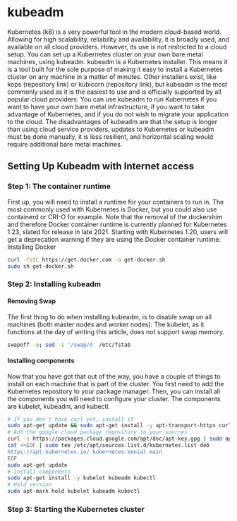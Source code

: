# kubeadm

Kubernetes (k8) is a very powerful tool in the modern cloud-based world. Allowing for high scalability, reliability and availability, it is broadly used, and available on all cloud providers. However, its use is not restricted to a cloud setup. You can set up a Kubernetes cluster on your own bare metal machines, using kubeadm.
kubeadm is a Kubernetes installer. This means it is a tool built for the sole purpose of making it easy to install a Kubernetes cluster on any machine in a matter of minutes. Other installers exist, like kops (repository link) or kubicorn (repository link), but kubeadm is the most commonly used as it is the easiest to use and is officially supported by all popular cloud providers.
You can use kubeadm to run Kubernetes if you want to have your own bare metal infrastructure, if you want to take advantage of Kubernetes, and if you do not wish to migrate your application to the cloud.
The disadvantages of kubeadm are that the setup is longer than using cloud service providers, updates to Kubernetes or kubeadm must be done manually, it is less resilient, and horizontal scaling would require additional bare metal machines.

## Setting Up Kubeadm with Internet access

### Step 1: The container runtime

First up, you will need to install a runtime for your containers to run in. The most commonly used with Kubernetes is Docker, but you could also use containerd or CRI-O for example. Note that the removal of the dockershim and therefore Docker container runtime is currently planned for Kubernetes 1.23, slated for release in late 2021. Starting with Kubernetes 1.20, users will get a deprecation warning if they are using the Docker container runtime. 
Installing Docker 
``` bash
curl -fsSL https://get.docker.com -o get-docker.sh
sudo sh get-docker.sh
```
### Step 2: Installing kubeadm

#### Removing Swap
The first thing to do when installing kubeadm, is to disable swap on all machines (both master nodes and worker nodes). The kubelet, as it functions at the day of writing this article, does not support swap memory. 

``` bash
swapoff -a; sed -i '/swap/d' /etc/fstab
```

#### Installing components
Now that you have got that out of the way, you have a couple of things to install on each machine that is part of the cluster. You first need to add the Kubernetes repository to your package manager. Then, you can install all the components you will need to configure your cluster. The components are kubelet, kubeadm, and kubectl.

``` bash
# If you don't have curl yet, install it
sudo apt-get update && sudo apt-get install -y apt-transport-https curl
# Add the google cloud package repository to your sources
curl -s https://packages.cloud.google.com/apt/doc/apt-key.gpg | sudo apt-key add –
cat <<EOF | sudo tee /etc/apt/sources.list.d/kubernetes.list deb 
https://apt.kubernetes.io/ kubernetes-xenial main
EOF
sudo apt-get update
# Install components
sudo apt-get install -y kubelet kubeadm kubectl
# Hold version
sudo apt-mark hold kubelet kubeadm kubectl
```

### Step 3: Starting the Kubernetes cluster
